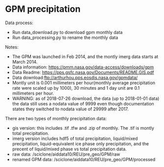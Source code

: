 # GPM precipitation

Data process:
- Run data_download.py to download gpm monthly data
- Run data_processing.py to rename the monthly data

Notes:
- The GPM was launched in Feb 2014, and the montly imerg data starts at March 2014.
- Data information: https://pmm.nasa.gov/data-access/downloads/gpm
- Data Readme: https://pps.gsfc.nasa.gov/Documents/README.GIS.pdf
- Data download:ftp://arthurhou.pps.eosdis.nasa.gov/gpmdata/
- Montly unit is 0.001 millimeters per hour(monthly average precipitation rate were scaled up by 1000), 30 minutes and 1 day unit are 0.1 millimeters per hour.
- WARNING: as of 2018-07-26 download, the data (up to 2018-01-01 data) the data still uses a nodata value of 9999 even though documentation states they switched to
           nodata value of 29999 after 2017.

There are two types of monthly precipitation data:
- gis version: this includes .tif .tfw and .zip of monthly. The .tif is montly total precipitation.
- imerg version includes hdf5 of total precipitation, liquid/mixed precipitation, liquid-equivalent ice phase only precipitation, and the precent of liquid/mixed phase vs total precipitation data.
- raw data: /sciclone/aiddata10/REU/pre_geo/GPM/raw
- renamed GPM data: /sciclone/aiddata10/REU/pre_geo/GPM/processed
